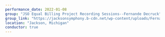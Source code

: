 ```yaml
---
performance_date: 2022-01-08
group: "JSO Equal Billing Project Recording Sessions--Fernande Decruck"
group_link: "https://jacksonsymphony.b-cdn.net/wp-content/uploads/FernandeDecruck_RecordingProjectSheet_JSO_v2.pdf"
location: "Jackson, Michigan"
conductor: true
---
```

